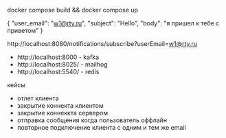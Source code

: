 docker compose build && docker compose up

{
"user_email": "w1@rty.ru",
"subject": "Hello",
"body": "я пришел к тебе с приветом"
}

http://localhost:8080/notifications/subscribe?userEmail=w1@rty.ru


- http://localhost:8000 - kafka
- http://localhost:8025/ - mailhog
- http://localhost:5540/ - redis

кейсы
- отлет клиента
- закрытие коннекта клиентом
- закрытие коннеккта сервером
- отправка сообщения когда пользователь оффлайн
- повторное подключение клиента с одним и тем же email
